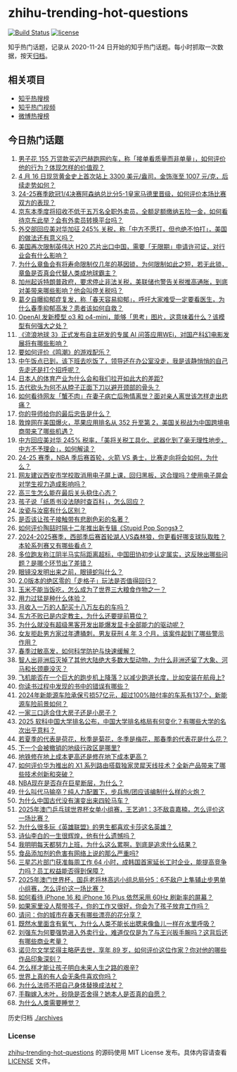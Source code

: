 # zhihu-trending-hot-questions

[![Build Status](https://github.com/justjavac/zhihu-trending-hot-questions/workflows/ci/badge.svg?branch=master)](https://github.com/justjavac/zhihu-trending-hot-questions/actions)
[![license](https://img.shields.io/github/license/justjavac/zhihu-trending-hot-questions)](https://github.com/justjavac/zhihu-trending-hot-questions/blob/master/LICENSE)

知乎热门话题，记录从 2020-11-24
日开始的知乎热门话题。每小时抓取一次数据，按天[归档](./archives)。

## 相关项目

- [知乎热搜榜](https://github.com/justjavac/zhihu-trending-top-search)
- [知乎热门视频](https://github.com/justjavac/zhihu-trending-hot-video)
- [微博热搜榜](https://github.com/justjavac/weibo-trending-hot-search)

## 今日热门话题

<!-- BEGIN -->
<!-- 最后更新时间 Thu Apr 17 2025 09:41:43 GMT+0800 (China Standard Time) -->

1. [男子花 155 万贷款买迈巴赫跑网约车，称「接单看质量而非单量」，如何评价他的行为？体现怎样的价值观？](https://www.zhihu.com/question/1895820514657788200)
1. [4 月 16 日现货黄金史上首次站上 3300 美元/盎司，金饰涨至 1007 元/克，后续走势如何？](https://www.zhihu.com/question/1895870031860053200)
1. [24-25赛季欧冠1/4决赛阿森纳总比分5-1皇家马德里晋级，如何评价本场比赛双方的表现？](https://www.zhihu.com/question/1896066641567125800)
1. [京东本季度将招收不低于五万名全职外卖员，全额足额缴纳五险一金，如何看待京东此举？会有外卖员转换平台吗？](https://www.zhihu.com/question/1895533580416971000)
1. [外交部回应美对华加征 245% 关税，称「中方不愿打，但也绝不怕打」，美国的做法还有意义吗？](https://www.zhihu.com/question/1895809164938277400)
1. [美国再次限制英伟达 H20 芯片出口中国，需要「无限期」申请许可证，对行业会有什么影响？](https://www.zhihu.com/question/1895790897251181800)
1. [为什么章鱼会有将寿命限制仅几年的基因锁，为何限制如此之短，若无此锁，章鱼是否真会代替人类成地球霸主？](https://www.zhihu.com/question/1891243067232718800)
1. [加州起诉特朗普政府，要求停止非法关税，美联储也警告关税推高通胀，到底对美带来哪些影响？他会叫停关税吗？](https://www.zhihu.com/question/1896107038020433000)
1. [葛夕自曝抑郁症复发，称「春天容易抑郁」，呼吁大家难受一定要看医生，为什么春季抑郁高发？患者该如何自救？](https://www.zhihu.com/question/1895492740420171800)
1. [OpenAI 发新模型 o3 和 o4-mini，能够「思考」图片，这意味着什么？该模型有何强大之处？](https://www.zhihu.com/question/1896035349400122600)
1. [《流浪地球 3》正式发布自主研发的专属 AI 问答应用WEi，对国产科幻电影发展将有哪些影响？](https://www.zhihu.com/question/1895478531301008600)
1. [要如何评价《鸣潮》的游戏配乐？](https://www.zhihu.com/question/662940747)
1. [中午饭点已到，该下班去吃饭了，领导还在办公室没走，我是该静悄悄的自己先走还是打个招呼呢？](https://www.zhihu.com/question/1895433932805214500)
1. [日本人的体育产业为什么会和我们拉开如此大的差距?](https://www.zhihu.com/question/4337165804)
1. [古代砍头为何不从脖子正面下刀以避开颈部的骨头？](https://www.zhihu.com/question/1893786942560244000)
1. [如何看待网友「蟹不肉」在妻子病亡后殉情离世？面对亲人离世该怎样走出悲痛？](https://www.zhihu.com/question/1894688625788163800)
1. [你的导师给你的最后忠告是什么？](https://www.zhihu.com/question/656115933)
1. [敦煌网在美国爆火，苹果应用排名从 352 升至第 2，美国关税战为中国跨境电商带来了哪些机遇？](https://www.zhihu.com/question/1895610554514634800)
1. [中方回应美对华 245% 税率，「美将关税工具化、武器化到了毫无理性地步，中方不予理会」，如何解读？](https://www.zhihu.com/question/1895938907499107800)
1. [24-25 赛季，NBA 季后赛首轮，火箭 VS 勇士，比赛走向将会如何，为什么？](https://www.zhihu.com/question/1895875057319928000)
1. [网友建议西安市学校取消用电子屏上课，回归黑板，这合理吗？使用电子屏会对学生视力造成影响吗？](https://www.zhihu.com/question/1895772694135403500)
1. [高三生怎么能在最后关头稳住心态？](https://www.zhihu.com/question/1894335239490364200)
1. [孩子说「纸质书没法随时查百科」，怎么回应？](https://www.zhihu.com/question/1891631147060027600)
1. [汝瓷与汝窑有什么区别？](https://www.zhihu.com/question/365797634)
1. [是否该让孩子接触带有悲剧色彩的名著？](https://www.zhihu.com/question/1891631147349428000)
1. [如何评价陶喆时隔十二年推出新专辑《Stupid Pop Songs》？](https://www.zhihu.com/question/1894345233879257600)
1. [2024-2025赛季，西部季后赛首轮湖人VS森林狼，你更看好哪支球队取胜？本轮系列赛又有哪些看点？](https://www.zhihu.com/question/1895096817236031500)
1. [多位跑友称江阴半马实际距离超标，中国田协初步认定属实，这反映出哪些问题？是哪个环节出了差错？](https://www.zhihu.com/question/1895518255554209500)
1. [眼镜没发明出来之前，眼镜蛇叫什么？](https://www.zhihu.com/question/1888387205346616000)
1. [2.0版本的绝区零的「走格子」玩法是否值得回归？](https://www.zhihu.com/question/1895037385219216600)
1. [玉米不能当饭吃，怎么成为了世界三大粮食作物之一？](https://www.zhihu.com/question/337913080)
1. [用力过猛是种什么体验？](https://www.zhihu.com/question/317600361)
1. [月收入一万的人配买十八万左右的车吗？](https://www.zhihu.com/question/664294712)
1. [东方不败已是内定教主，为什么还要提前篡位？](https://www.zhihu.com/question/26609759)
1. [为什么就没有超级黑客开发出能爆发显卡全部能力的驱动呢？](https://www.zhihu.com/question/378868442)
1. [女友拒赴男方家过年遭捅刺，男友获刑 4 年 3 个月，该案件起到了哪些警示作用？](https://www.zhihu.com/question/1895142380887311400)
1. [春季过敏高发，如何科学防护与快速缓解？](https://www.zhihu.com/question/1893720127247218400)
1. [智人出非洲后灭掉了其他大陆绝大多数大型动物，为什么非洲还留了大象、河马和长颈鹿没灭？](https://www.zhihu.com/question/1890531637936247300)
1. [飞机能否在一个巨大的跑步机上降落？以减少跑道长度，比如安装在航母上?](https://www.zhihu.com/question/1895266599809831400)
1. [你读书过程中发现的书中的错误有哪些？](https://www.zhihu.com/question/456408490)
1. [2024年新能源车险承保亏损57亿元，超过100%赔付率的车系有137个，新能源车险前景如何？](https://www.zhihu.com/question/1895436271557505000)
1. [一家三口适合住大房子还是小房子？](https://www.zhihu.com/question/1894274984572064000)
1. [2025 软科中国大学排名公布，中国大学排名格局有何变化？有哪些大学的名次出乎意料？](https://www.zhihu.com/question/1895448004594460400)
1. [若夏季的代表是荷花，秋季是菊花，冬季是梅花，那春季的代表花是什么花？](https://www.zhihu.com/question/1893683867887588900)
1. [下一个会被撤销的地级行政区是哪里?](https://www.zhihu.com/question/664492504)
1. [地铁修在地上成本更高还是修在地下成本更高？](https://www.zhihu.com/question/1895177136853201700)
1. [如何评价华为推出的 X1 系列路由搭载独家灵犀天线技术？全新产品带来了哪些技术创新和突破？](https://www.zhihu.com/question/1895490264983904500)
1. [NBA现在是否存在巨星断层，为什么？](https://www.zhihu.com/question/25258761)
1. [什么叫代马输卒？纯人力配置下，步兵旅/团应该编制什么样的火炮？](https://www.zhihu.com/question/10757783760)
1. [为什么中国古代没有演变出来四轮马车？](https://www.zhihu.com/question/20361708)
1. [2025年澳门乒乓球世界杯女单小组赛，王艺迪1：3不敌袁嘉楠，怎么评价这一场比赛？](https://www.zhihu.com/question/1895562079584355300)
1. [为什么很多玩《英雄联盟》的男生都喜欢卡莎这名英雄？](https://www.zhihu.com/question/365875475)
1. [诗仙李白的一生很辉煌，他有什么遗憾吗？](https://www.zhihu.com/question/1895256364604974000)
1. [我明明每天都努力上班，为什么这么累啊，到底是追求什么结果？](https://www.zhihu.com/question/1895388866199925200)
1. [食品添加剂的危害有网络上说的那么严重吗?](https://www.zhihu.com/question/10826151408)
1. [三星芯片部门获准每周工作 64 小时，成韩国首家延长工时企业，能提高竞争力吗？员工权益能否得到保障？](https://www.zhihu.com/question/1895555404341146000)
1. [2025年澳门世界杯，国乒老将林高远小组总局分5：6不敌户上隼辅止步男单小组赛，怎么评价这一场比赛？](https://www.zhihu.com/question/1895917578532157400)
1. [如何看待 iPhone 16 和 iPhone 16 Plus 依然采用 60Hz 刷新率的屏幕？](https://www.zhihu.com/question/665832611)
1. [如果家里没人帮带孩子，你的工作又很好，你会为了孩子放弃工作吗？](https://www.zhihu.com/question/1894113089466656300)
1. [请问：你的城市在春天有哪些漂亮的花分享？](https://www.zhihu.com/question/13512164456)
1. [既然水里面含有氧气，为什么人类不能长出腮来像鱼儿一样在水里呼吸？](https://www.zhihu.com/question/662361734)
1. [刘强东为何要强势进入外卖行业，难道仅仅是为了与王兴扳手腕吗？这背后还有哪些商业考量？](https://www.zhihu.com/question/12898372957)
1. [诺贝尔文学奖得主略萨去世，享年 89 岁，如何评价这位作家？你对他的哪些作品印象深刻？](https://www.zhihu.com/question/1895071501746673200)
1. [怎么样才能让孩子明白未来人生之路的艰辛?](https://www.zhihu.com/question/1893954859050456300)
1. [世界上真的有人会无条件喜欢你吗？](https://www.zhihu.com/question/654424647)
1. [为什么法师不把自己身体替换成法杖？](https://www.zhihu.com/question/14076147234)
1. [手鞠嫁入木叶，砂隐是否舍得？她本人是否真的自愿？](https://www.zhihu.com/question/60953167)
1. [为什么人类需要睡觉？](https://www.zhihu.com/question/418342231)

<!-- END -->

历史归档 [./archives](./archives)

### License

[zhihu-trending-hot-questions](https://github.com/justjavac/zhihu-trending-hot-questions)
的源码使用 MIT License 发布。具体内容请查看 [LICENSE](./LICENSE) 文件。
